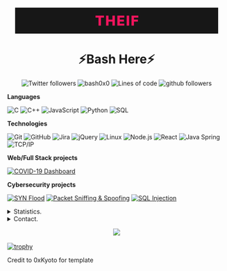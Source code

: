 <p align="center">
    <img align=center src="https://github.com/bash0x0/bash0x0/blob/main/bashed.gif" alt="Profile" />
</p>


<h1 align=center>⚡Bash Here⚡</h1>

<p align="center">
    <img src="https://img.shields.io/twitter/follow/bash0x00?label=Follow" alt="Twitter followers" />
    <img src="https://komarev.com/ghpvc/?username=bash0x0" alt="bash0x0" alt="Profile Views" />
    <img src="https://img.shields.io/badge/From%20Hello%20World%20I%27ve%20Written-340,000%20lines%20of%20code-yellow" alt="Lines of code" />
    <img src="https://img.shields.io/github/followers/bash0x0?label=Follow&style=social" alt="github followers" />
</p>

**Languages**

![C](https://img.shields.io/badge/-C-000000?style=flat&logo=C)
![C++](https://img.shields.io/badge/-C++-000000?style=flat&logo=C%2B%2B&logoColor=00599C)
![JavaScript](https://img.shields.io/badge/-JavaScript-000000?style=flat&logo=javascript)
![Python](https://img.shields.io/badge/-Python-000000?style=flat&logo=python)
![SQL](https://img.shields.io/badge/-SQL-000000?style=flat&logo=MySQL)

**Technologies**

![Git](https://img.shields.io/badge/-Git-000000?style=flat&logo=git&logoColor=F05032)
![GitHub](https://img.shields.io/badge/-GitHub-000000?style=flat&logo=github&logoColor=FFFFFF)
![Jira](https://img.shields.io/badge/-Jira-000000?style=flat&logo=jira-software&logoColor=white&logoColor=0052CC)
![jQuery](https://img.shields.io/badge/-jQuery-000000?style=flat&logo=jQuery&logoColor=0769AD)
![Linux](https://img.shields.io/badge/-Linux-000000?style=flat&logo=linux&logoColor=FCC624)
![Node.js](https://img.shields.io/badge/-Node.js-000000?style=flat&logo=node.js&logoColor=339933)
![React](https://img.shields.io/badge/-React-000000?style=flat&logo=React&logoColor=61DAFB)
![Java Spring](https://img.shields.io/badge/-Spring-000000?style=flat&logo=spring&logoColor=6DB33F)
![TCP/IP](https://img.shields.io/badge/-TCP/IP-000000?style=flat&logo=cisco&logoColor=white)<!-- wi*quL3fcV -->

**Web/Full Stack projects**

[![COVID-19 Dashboard](https://img.shields.io/badge/-🦠&nbsp;COVID&#8209;19&nbsp;Dashboard-000000?style=flat)](https://github.com/bash0x0/COVID-19)

**Cybersecurity projects**

[![SYN Flood](https://img.shields.io/badge/-🌊&nbsp;&nbsp;SYN&nbsp;Flood-000000?style=flat)](https://github.com/bash0x0/SYN-Flood)
[![Packet Sniffing & Spoofing](https://img.shields.io/badge/-🗃️&nbsp;Packet&nbsp;Sniffing&nbsp;&&nbsp;Spoofing-000000?style=flat)](https://github.com/bash0x0/Packet-Sniffing-and-Spoofing)
[![SQL Injection](https://img.shields.io/badge/-💉&nbsp;&nbsp;SQL&nbsp;Injection-000000?style=flat)](https://github.com/bash0x0/SQL-Injection)



<details>
      <summary>Statistics.</summary>
  <p align=center>
    <a href="https://github.com/bash0x0">
      <img align="center" src="https://github-readme-stats.vercel.app/api?username=bash0x0&show_icons=true&include_all_commits=true&show_icons=true&title_color=303030&icon_color=303030&text_color=303030&bg_color=ffffff&hide_border=true" alt="Peter's Statistics." />
      <img align="center" src="https://github-readme-stats.vercel.app/api/top-langs/?username=bash0x0&show_icons=true&show_icons=true&title_color=fff&icon_color=303030&text_color=303030&bg_color=ffffff&hide_border=true" alt="Peter's Statistics." />
    </a>
  </p>
</details>
<details>
      <summary>Contact.</summary>
  <p align=center>
    <a href="https://github.com/bash0x0">Github lol.</a>
    <br>
    <a href="mailto:bash0x0@protonmail.com">bash0x0@protonmail.com</a>
    <br>
    <a href="https://twitter.com/bash0x00">@bash0x00</a>
    <br>
    <a href="https://discord.com/users/210854712935841792">bash0x0#1337</a>
  </p>
</details>


<p align="center">
    <img src="https://discord.c99.nl/widget/theme-4/210854712935841792.png">
</p>


[![trophy](https://github-profile-trophy.vercel.app/?username=bash0x0&theme=onedark)](https://github.com/ryo-ma/github-profile-trophy)

Credit to 0xKyoto for template
